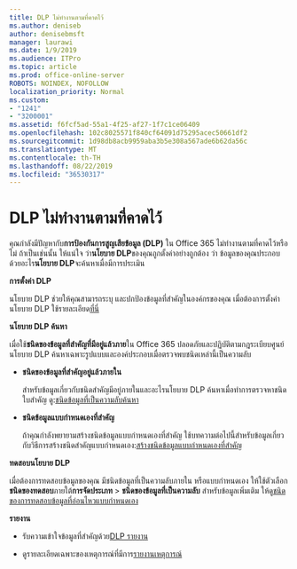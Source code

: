 ```yaml
---
title: DLP ไม่ทำงานตามที่คาดไว้
ms.author: deniseb
author: denisebmsft
manager: laurawi
ms.date: 1/9/2019
ms.audience: ITPro
ms.topic: article
ms.prod: office-online-server
ROBOTS: NOINDEX, NOFOLLOW
localization_priority: Normal
ms.custom:
- "1241"
- "3200001"
ms.assetid: f6fcf5ad-55a1-4f25-af27-1f7c1ce06409
ms.openlocfilehash: 102c8025571f840cf64091d75295acec50661df2
ms.sourcegitcommit: 1d98db8acb9959aba3b5e308a567ade6b62da56c
ms.translationtype: MT
ms.contentlocale: th-TH
ms.lasthandoff: 08/22/2019
ms.locfileid: "36530317"
---
```

# <a name="dlp-not-working-as-expected"></a>DLP ไม่ทำงานตามที่คาดไว้

คุณกำลังมีปัญหากับ**การป้องกันการสูญเสียข้อมูล (DLP)** ใน Office 365 ไม่ทำงานตามที่คาดไว้หรือไม่ ถ้าเป็นเช่นนั้น ให้แน่ใจ ว่า**นโยบาย DLP**ของคุณถูกตั้งค่าอย่างถูกต้อง ว่า ข้อมูลของคุณประกอบด้วยอะไร**นโยบาย DLP**จะค้นหาเมื่อมีการประเมิน
  
 **การตั้งค่า DLP**
  
นโยบาย DLP ช่วยให้คุณสามารถระบุ และปกป้องข้อมูลที่สำคัญในองค์กรของคุณ เมื่อต้องการตั้งค่านโยบาย DLP ใช้รายละเอียด[ที่นี่](https://docs.microsoft.com/office365/securitycompliance/prevent-data-loss#set-up-dlp)
  
 **นโยบาย DLP ค้นหา**
  
เมื่อใช้**ชนิดของข้อมูลที่สำคัญที่มีอยู่แล้วภาย**ใน Office 365 ปลอดภัยและปฏิบัติตามกฎระเบียบศูนย์ นโยบาย DLP ค้นหาเฉพาะรูปแบบและองค์ประกอบเมื่อตรวจพบชนิดเหล่านี้เป็นความลับ
  
- **ชนิดของข้อมูลที่สำคัญอยู่แล้วภายใน**

    สำหรับข้อมูลเกี่ยวกับชนิดสำคัญมีอยู่ภายในและอะไรนโยบาย DLP ค้นหาเมื่อทำการตรวจหาชนิดใบสำคัญ ดู:[ชนิดข้อมูลที่เป็นความลับค้นหา](https://docs.microsoft.com/office365/securitycompliance/what-the-sensitive-information-types-look-for)

- **ชนิดข้อมูลแบบกำหนดเองที่สำคัญ**

    ถ้าคุณกำลังพยายามสร้างชนิดข้อมูลแบบกำหนดเองที่สำคัญ ใช้บทความต่อไปนี้สำหรับข้อมูลเกี่ยวกับวิธีการสร้างชนิดสำคัญแบบกำหนดเอง:[สร้างชนิดข้อมูลแบบกำหนดเองที่สำคัญ](https://docs.microsoft.com/office365/securitycompliance/create-a-custom-sensitive-information-type)

**ทดสอบนโยบาย DLP**

เมื่อต้องการทดสอบข้อมูลของคุณ มีชนิดข้อมูลที่เป็นความลับภายใน หรือแบบกำหนดเอง ให้ใช้ตัวเลือก**ชนิดของทดสอบ**ภายใต้**การจัดประเภท** > **ชนิดของข้อมูลที่เป็นความลับ** สำหรับข้อมูลเพิ่มเติม ให้ดู[ชนิดของการทดสอบข้อมูลที่อ่อนไหวแบบกำหนดเอง](https://docs.microsoft.com/office365/securitycompliance/create-a-custom-sensitive-information-type#test-custom-sensitive-information-types-in-the-security--compliance-center)

 **รายงาน**
  
- รับความเข้าใจข้อมูลที่สำคัญด้วย[DLP รายงาน](https://docs.microsoft.com/office365/securitycompliance/data-loss-prevention-policies#dlp-reports)

- ดูรายละเอียดเฉพาะของเหตุการณ์ที่มีการ[รายงานเหตุการณ์](https://docs.microsoft.com/office365/securitycompliance/data-loss-prevention-policies#incident-reports)
